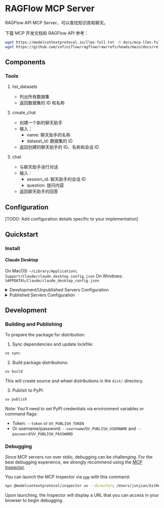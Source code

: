# RAGFlow MCP Server

RAGFlow API MCP Server，可以查找知识库和聊天。

下载 MCP 开发文档和 RAGFlow API 参考：

```bash
wget https://modelcontextprotocol.io/llms-full.txt -O docs/mcp-llms-full.txt
wget https://github.com/infiniflow/ragflow/raw/refs/heads/main/docs/references/python_api_reference.md -O docs/ragflow-python_api_reference.md
```

## Components

### Tools
  
1. list_datasets
    - 列出所有数据集
    - 返回数据集的 ID 和名称

2. create_chat
    - 创建一个新的聊天助手
    - 输入：
      - name: 聊天助手的名称
      - dataset_id: 数据集的 ID
    - 返回创建的聊天助手的 ID、名称和会话 ID

3. chat
    - 与聊天助手进行对话
    - 输入：
      - session_id: 聊天助手的会话 ID
      - question: 提问内容
    - 返回聊天助手的回答

## Configuration

[TODO: Add configuration details specific to your implementation]

## Quickstart

### Install

#### Claude Desktop

On MacOS: `~/Library/Application\ Support/Claude/claude_desktop_config.json`
On Windows: `%APPDATA%/Claude/claude_desktop_config.json`

<details>
  <summary>Development/Unpublished Servers Configuration</summary>
  ```
  "mcpServers": {
    "ragflow-mcp-server": {
      "command": "uv",
      "args": [
        "--directory",
        "/Users/junjian/GitHub/wang-junjian/ragflow-mcp-server",
        "run",
        "ragflow-mcp-server"
      ]
    }
  }
  ```
</details>

<details>
  <summary>Published Servers Configuration</summary>
  ```
  "mcpServers": {
    "ragflow-mcp-server": {
      "command": "uvx",
      "args": [
        "ragflow-mcp-server"
      ]
    }
  }
  ```
</details>

## Development

### Building and Publishing

To prepare the package for distribution:

1. Sync dependencies and update lockfile:
```bash
uv sync
```

2. Build package distributions:
```bash
uv build
```

This will create source and wheel distributions in the `dist/` directory.

3. Publish to PyPI:
```bash
uv publish
```

Note: You'll need to set PyPI credentials via environment variables or command flags:
- Token: `--token` or `UV_PUBLISH_TOKEN`
- Or username/password: `--username`/`UV_PUBLISH_USERNAME` and `--password`/`UV_PUBLISH_PASSWORD`

### Debugging

Since MCP servers run over stdio, debugging can be challenging. For the best debugging
experience, we strongly recommend using the [MCP Inspector](https://github.com/modelcontextprotocol/inspector).


You can launch the MCP Inspector via [`npm`](https://docs.npmjs.com/downloading-and-installing-node-js-and-npm) with this command:

```bash
npx @modelcontextprotocol/inspector uv --directory /Users/junjian/GitHub/wang-junjian/ragflow-mcp-server run ragflow-mcp-server --api-key ragflow-dhMzViYzJlMTM1NjExZjBiNWU5MDI0Mm --base-url http://172.16.33.66:8060
```


Upon launching, the Inspector will display a URL that you can access in your browser to begin debugging.
